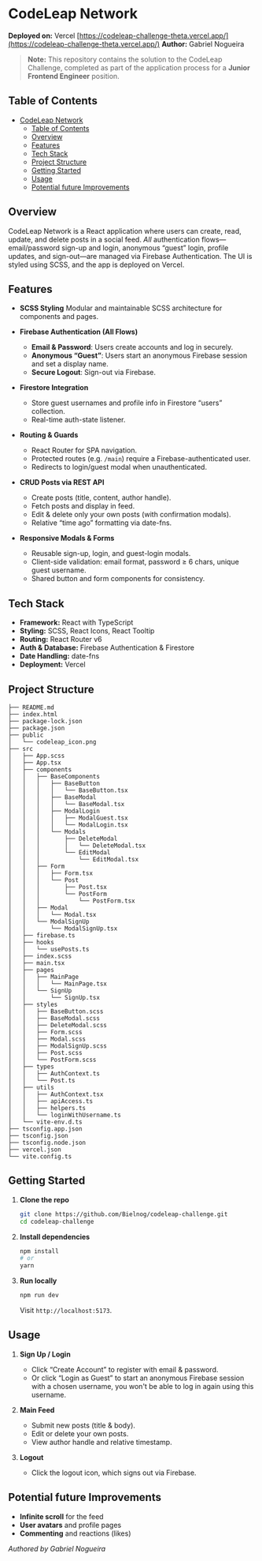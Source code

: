 # CodeLeap Network

**Deployed on:** Vercel
[https://codeleap-challenge-theta.vercel.app/](https://codeleap-challenge-theta.vercel.app/)
**Author:** Gabriel Nogueira

> **Note:** This repository contains the solution to the CodeLeap Challenge, completed as part of the application process for a **Junior Frontend Engineer** position.

## Table of Contents

- [CodeLeap Network](#codeleap-network)
  - [Table of Contents](#table-of-contents)
  - [Overview](#overview)
  - [Features](#features)
  - [Tech Stack](#tech-stack)
  - [Project Structure](#project-structure)
  - [Getting Started](#getting-started)
  - [Usage](#usage)
  - [Potential future Improvements](#potential-future-improvements)

## Overview

CodeLeap Network is a React application where users can create, read, update, and delete posts in a social feed. _All_ authentication flows—email/password sign-up and login, anonymous “guest” login, profile updates, and sign-out—are managed via Firebase Authentication. The UI is styled using SCSS, and the app is deployed on Vercel.

## Features

- **SCSS Styling**
  Modular and maintainable SCSS architecture for components and pages.

- **Firebase Authentication (All Flows)**

  - **Email & Password**: Users create accounts and log in securely.
  - **Anonymous “Guest”**: Users start an anonymous Firebase session and set a display name.
  - **Secure Logout**: Sign-out via Firebase.

- **Firestore Integration**

  - Store guest usernames and profile info in Firestore “users” collection.
  - Real-time auth-state listener.

- **Routing & Guards**

  - React Router for SPA navigation.
  - Protected routes (e.g. `/main`) require a Firebase-authenticated user.
  - Redirects to login/guest modal when unauthenticated.

- **CRUD Posts via REST API**

  - Create posts (title, content, author handle).
  - Fetch posts and display in feed.
  - Edit & delete only your own posts (with confirmation modals).
  - Relative “time ago” formatting via date-fns.

- **Responsive Modals & Forms**

  - Reusable sign-up, login, and guest-login modals.
  - Client-side validation: email format, password ≥ 6 chars, unique guest username.
  - Shared button and form components for consistency.

## Tech Stack

- **Framework:** React with TypeScript
- **Styling:** SCSS, React Icons, React Tooltip
- **Routing:** React Router v6
- **Auth & Database:** Firebase Authentication & Firestore
- **Date Handling:** date-fns
- **Deployment:** Vercel

## Project Structure

```
├── README.md
├── index.html
├── package-lock.json
├── package.json
├── public
│   └── codeleap_icon.png
├── src
│   ├── App.scss
│   ├── App.tsx
│   ├── components
│   │   ├── BaseComponents
│   │   │   ├── BaseButton
│   │   │   │   └── BaseButton.tsx
│   │   │   ├── BaseModal
│   │   │   │   └── BaseModal.tsx
│   │   │   ├── ModalLogin
│   │   │   │   ├── ModalGuest.tsx
│   │   │   │   └── ModalLogin.tsx
│   │   │   └── Modals
│   │   │       ├── DeleteModal
│   │   │       │   └── DeleteModal.tsx
│   │   │       └── EditModal
│   │   │           └── EditModal.tsx
│   │   ├── Form
│   │   │   ├── Form.tsx
│   │   │   └── Post
│   │   │       ├── Post.tsx
│   │   │       └── PostForm
│   │   │           └── PostForm.tsx
│   │   ├── Modal
│   │   │   └── Modal.tsx
│   │   └── ModalSignUp
│   │       └── ModalSignUp.tsx
│   ├── firebase.ts
│   ├── hooks
│   │   └── usePosts.ts
│   ├── index.scss
│   ├── main.tsx
│   ├── pages
│   │   ├── MainPage
│   │   │   └── MainPage.tsx
│   │   └── SignUp
│   │       └── SignUp.tsx
│   ├── styles
│   │   ├── BaseButton.scss
│   │   ├── BaseModal.scss
│   │   ├── DeleteModal.scss
│   │   ├── Form.scss
│   │   ├── Modal.scss
│   │   ├── ModalSignUp.scss
│   │   ├── Post.scss
│   │   └── PostForm.scss
│   ├── types
│   │   ├── AuthContext.ts
│   │   └── Post.ts
│   ├── utils
│   │   ├── AuthContext.tsx
│   │   ├── apiAccess.ts
│   │   ├── helpers.ts
│   │   └── loginWithUsername.ts
│   └── vite-env.d.ts
├── tsconfig.app.json
├── tsconfig.json
├── tsconfig.node.json
├── vercel.json
└── vite.config.ts
```

## Getting Started

1. **Clone the repo**

   ```bash
   git clone https://github.com/Bielnog/codeleap-challenge.git
   cd codeleap-challenge
   ```

2. **Install dependencies**

   ```bash
   npm install
   # or
   yarn
   ```

3. **Run locally**

   ```bash
   npm run dev
   ```

   Visit `http://localhost:5173`.

## Usage

1. **Sign Up / Login**

   - Click “Create Account” to register with email & password.
   - Or click “Login as Guest” to start an anonymous Firebase session with a chosen username, you won't be able to log in again using this username.

2. **Main Feed**

   - Submit new posts (title & body).
   - Edit or delete your own posts.
   - View author handle and relative timestamp.

3. **Logout**

   - Click the logout icon, which signs out via Firebase.

## Potential future Improvements

- **Infinite scroll** for the feed
- **User avatars** and profile pages
- **Commenting** and reactions (likes)

_Authored by Gabriel Nogueira_
